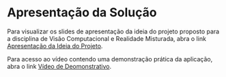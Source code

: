 # Apresentação da Solução

Para visualizar os slides de apresentação da ideia do projeto proposto para a disciplina de Visão Computacional e Realidade Misturada, abra o link [Apresentação da Ideia do Projeto](https://docs.google.com/presentation/d/16AZyN9pc9cPB6UeP2s1mVryeuOtV8dwy6tRQJsqFd1Y/edit?usp=sharing).

Para acesso ao vídeo contendo uma demonstração prática da aplicação, abra o link [Vídeo de Deomonstrativo](https://vimeo.com/837371362/031c5d15ef?share=copy).
